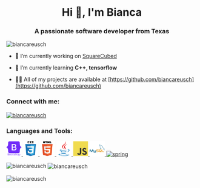 <h1 align="center">Hi 👋, I'm Bianca</h1>
<h3 align="center">A passionate software developer from Texas</h3>

<p align="left"> <img src="https://komarev.com/ghpvc/?username=biancareusch&label=Profile%20views&color=0e75b6&style=flat" alt="biancareusch" /> </p>

- 🔭 I’m currently working on [SquareCubed](https://github.com/codeup-capstone-3d-printing-club/capstone-3d-printing)

- 🌱 I’m currently learning **C++, tensorflow**

- 👨‍💻 All of my projects are available at [https://github.com/biancareusch](https://github.com/biancareusch)

<h3 align="left">Connect with me:</h3>
<p align="left">
<a href="https://linkedin.com/in/biancareusch" target="blank"><img align="center" src="https://cdn.jsdelivr.net/npm/simple-icons@3.0.1/icons/linkedin.svg" alt="biancareusch" height="30" width="40" /></a>
</p>

<h3 align="left">Languages and Tools:</h3>
<p align="left"> <a href="https://getbootstrap.com" target="_blank"> <img src="https://raw.githubusercontent.com/devicons/devicon/master/icons/bootstrap/bootstrap-plain-wordmark.svg" alt="bootstrap" width="40" height="40"/> </a> <a href="https://www.w3schools.com/css/" target="_blank"> <img src="https://raw.githubusercontent.com/devicons/devicon/master/icons/css3/css3-original-wordmark.svg" alt="css3" width="40" height="40"/> </a> <a href="https://www.w3.org/html/" target="_blank"> <img src="https://raw.githubusercontent.com/devicons/devicon/master/icons/html5/html5-original-wordmark.svg" alt="html5" width="40" height="40"/> </a> <a href="https://www.java.com" target="_blank"> <img src="https://raw.githubusercontent.com/devicons/devicon/master/icons/java/java-original.svg" alt="java" width="40" height="40"/> </a> <a href="https://developer.mozilla.org/en-US/docs/Web/JavaScript" target="_blank"> <img src="https://raw.githubusercontent.com/devicons/devicon/master/icons/javascript/javascript-original.svg" alt="javascript" width="40" height="40"/> </a> <a href="https://www.mysql.com/" target="_blank"> <img src="https://raw.githubusercontent.com/devicons/devicon/master/icons/mysql/mysql-original-wordmark.svg" alt="mysql" width="40" height="40"/> </a> <a href="https://spring.io/" target="_blank"> <img src="https://www.vectorlogo.zone/logos/springio/springio-icon.svg" alt="spring" width="40" height="40"/> </a> </p>

<p><img align="left" src="https://github-readme-stats.vercel.app/api/top-langs?username=biancareusch&show_icons=true&locale=en&layout=compact" alt="biancareusch" /></p>

<p>&nbsp;<img align="center" src="https://github-readme-stats.vercel.app/api?username=biancareusch&show_icons=true&locale=en" alt="biancareusch" /></p>

<p><img align="center" src="https://github-readme-streak-stats.herokuapp.com/?user=biancareusch&" alt="biancareusch" /></p>
